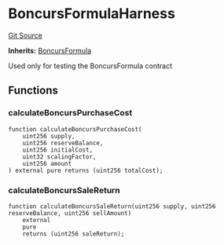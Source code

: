 # BoncursFormulaHarness
[Git Source](https://github.com/dustinstacy/boncurs/blob/415e7d62135e63eb569b341e480848bbb293bfa1/test/harnesses/BoncursFormulaHarness.sol)

**Inherits:**
[BoncursFormula](/contracts/experimental/BoncursFormula.sol/abstract.BoncursFormula.md)

Used only for testing the BoncursFormula contract


## Functions
### calculateBoncursPurchaseCost


```solidity
function calculateBoncursPurchaseCost(
    uint256 supply,
    uint256 reserveBalance,
    uint256 initialCost,
    uint32 scalingFactor,
    uint256 amount
) external pure returns (uint256 totalCost);
```

### calculateBoncursSaleReturn


```solidity
function calculateBoncursSaleReturn(uint256 supply, uint256 reserveBalance, uint256 sellAmount)
    external
    pure
    returns (uint256 saleReturn);
```

